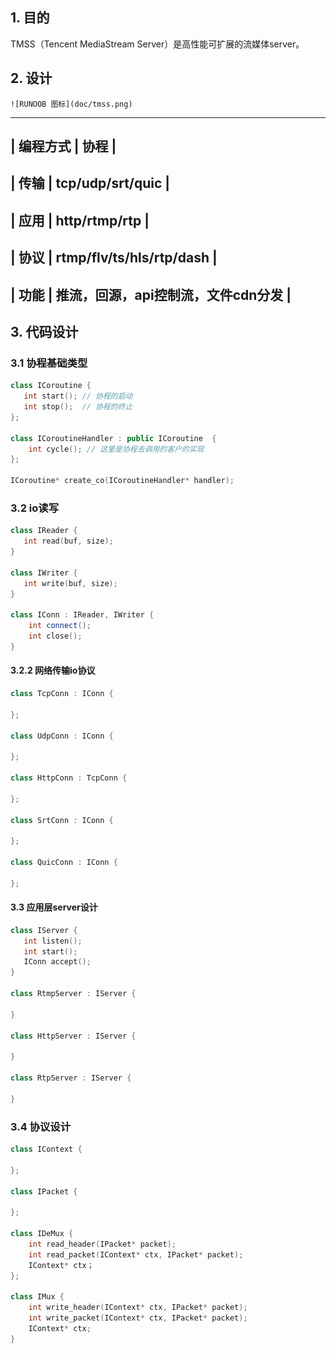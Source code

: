 ## 1. 目的
TMSS（Tencent MediaStream Server）是高性能可扩展的流媒体server。

## 2. 设计
    ![RUNOOB 图标](doc/tmss.png)

   -----------------------
   | 编程方式 |      协程     |
   ----------------------------
   | 传输 | tcp/udp/srt/quic  |
   ---------------------------
  | 应用 | http/rtmp/rtp      |
   -----------------------------------
  | 协议 | rtmp/flv/ts/hls/rtp/dash  |
  ------------------------------------------
  | 功能 | 推流，回源，api控制流，文件cdn分发  |
  -------------------------------------------

## 3. 代码设计

### 3.1 协程基础类型
```c++
class ICoroutine {
   int start(); // 协程的启动
   int stop();  // 协程的终止  
};

class ICoroutineHandler : public ICoroutine  {
    int cycle(); // 这里是协程去调用的客户的实现
};

ICoroutine* create_co(ICoroutineHandler* handler);
```

### 3.2 io读写
```c++
class IReader {
   int read(buf, size);
}

class IWriter {
   int write(buf, size);
}

class IConn : IReader, IWriter {
    int connect();
    int close();
}
```

#### 3.2.2 网络传输io协议

```c++
class TcpConn : IConn {
    
};

class UdpConn : IConn {
    
};

class HttpConn : TcpConn {    

};

class SrtConn : IConn {
    
};

class QuicConn : IConn {
    
};
```

#### 3.3 应用层server设计

```c++
class IServer {
   int listen();
   int start();
   IConn accept();
}

class RtmpServer : IServer {

}

class HttpServer : IServer {

}

class RtpServer : IServer {

}

```


### 3.4 协议设计
```c++
class IContext {
    
};

class IPacket {
    
};

class IDeMux {
    int read_header(IPacket* packet);
    int read_packet(IContext* ctx, IPacket* packet);
    IContext* ctx；
};

class IMux {
    int write_header(IContext* ctx, IPacket* packet);
    int write_packet(IContext* ctx, IPacket* packet);
    IContext* ctx;
}

```